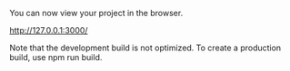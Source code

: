 You can now view your project in the browser.

  http://127.0.0.1:3000/

Note that the development build is not optimized.
To create a production build, use npm run build.